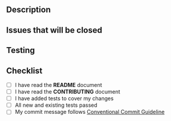 <!--- Provide a general summary of your changes in the Title above -->

## Description

<!--- Describe your changes in detail -->

## Issues that will be closed
<!--- Add #issueNumber here -->

## Testing

<!--- Please describe in detail how you tested your changes -->
<!--- Include details of your testing environment, and the tests you ran to -->
<!--- see how your change affects other areas of the code, etc. -->
<!--- Screenshots -->

## Checklist

- [ ] I have read the **README** document
- [ ] I have read the **CONTRIBUTING** document
- [ ] I have added tests to cover my changes
- [ ] All new and existing tests passed
- [ ] My commit message follows [Conventional Commit Guideline](https://conventionalcommits.org/)
